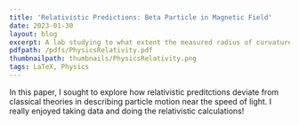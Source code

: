 ```yaml
---
title: 'Relativistic Predictions: Beta Particle in Magnetic Field'
date: 2023-01-30
layout: blog
excerpt: A lab studying to what extent the measured radius of curvature of a beta particle in a uniform magnetic field deviates from relativistic predictions.
pdfpath: /pdfs/PhysicsRelativity.pdf
thumbnailpath: thumbnails/PhysicsRelativity.png
tags: LaTeX, Physics
---
```


In this paper, I sought to explore how relativistic preditctions deviate from classical theories in describing particle motion near the speed of light. I really enjoyed taking data and doing the relativistic calculations!